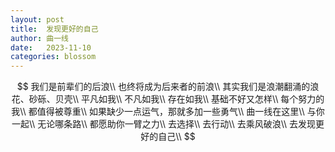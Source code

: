 ```yaml
---
layout: post
title:  发现更好的自己
author: 曲一线
date:   2023-11-10
categories: blossom
---
```


$$
我们是前辈们的后浪\\
也终将成为后来者的前浪\\
其实我们是浪潮翻涌的浪花、砂砾、贝壳\\
平凡如我\\
不凡如我\\
存在如我\\
基础不好又怎样\\
每个努力的我\\
都值得被尊重\\
如果缺少一点运气，那就多加一些勇气\\
曲一线在这里\\
与你一起\\
无论哪条路\\
都愿助你一臂之力\\
去选择\\
去行动\\
去乘风破浪\\
去发现更好的自己\\
$$